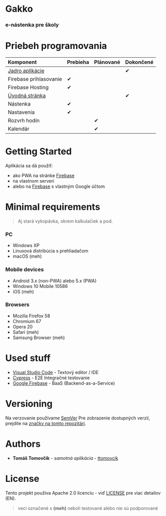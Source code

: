 # Gakko
### e-nástenka pre školy

# Priebeh programovania
|Komponent|Prebieha|Plánované|Dokončené|
|:-|:-|:-|:-|
|[Jadro aplikácie](https://github.com/ttomovcik/gakko/commit/c1228fd26c509b3ce588d7fba03a6a56a917c197)|||✔|
|Firebase prihlasovanie|✔|
|Firebase Hosting|✔||
|[Úvodná stránka](https://github.com/ttomovcik/gakko/commit/94d2855ed5fd101dfd6ca1fdb9f4c9a5f841d461)|||✔|
|Nástenka|✔|||
|Nastavenia|✔|||
|Rozvrh hodín||✔||
|Kalendár||✔||
    
# Getting Started
Aplikácia sa dá použiť:
- ako PWA na stránke [Firebase](https://gakko-pwa.firebaseapp.com/)
- na vlastnom serveri
- alebo na [Firebase](https://firebase.com) s vlastným Google účtom

# Minimal requirements
> Aj stará vykopávka, okrem kalkulačiek a pod.
### PC
- Windows XP
- Linuxová distribúcia s prehliadačom
- macOS (meh)
### Mobile devices
- Android 3.x (non-PWA) alebo 5.x (PWA)
- Windows 10 Mobile 10586
- iOS (meh)
### Browsers
- Mozilla Firefox 58
- Chromium 67
- Opera 20
- Safari (meh)
- Samsung Browser (meh)

# Used stuff
* [Visual Studio Code](https://code.visualstudio.com/) - Textový editor / IDE
* [Cypress](https://cypress.io/) - E2E Integračné testovanie
* [Google Firebase](https://firebase.google.com/) - BaaS (Backend-as-a-Service)

# Versioning
Na verzovanie používame [SemVer](http://semver.org/)  Pre zobrazenie dostupných verzií, prejdite na [značky na tomto repozitári](https://github.com/ttomovcik/gakko/tags). 

# Authors

* **Tomáš Tomovčík** - *samotná aplikácia* - [ttomovcik](https://github.com/ttomovcik)

# License
Tento projekt používa Apache 2.0 licenciu - viď [LICENSE](LICENSE) pre viac detailov (EN).


> veci označené s **(meh)** neboli testované alebo nie sú podporované